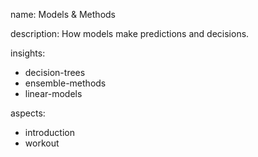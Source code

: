 name: Models & Methods

description: How models make predictions and decisions.

insights:
  - decision-trees
  - ensemble-methods
  - linear-models
  
aspects:
  - introduction
  - workout
 
